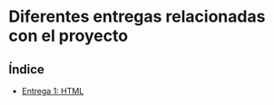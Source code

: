 # Diferentes entregas relacionadas con el proyecto

## Índice

  * [Entrega 1: HTML](https://github.com/alu0101333823/Usabilidad-Y-Accesibilidad/tree/main/Proyecto%20Grupal/Entrega%201:%20HTML)
